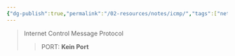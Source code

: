 ```yaml
---
{"dg-publish":true,"permalink":"/02-resources/notes/icmp/","tags":["netzwerk"],"noteIcon":"","updated":"2025-07-12T13:31:41.000+02:00"}
---
```


>Internet Control Message Protocol
>> PORT: **Kein Port**